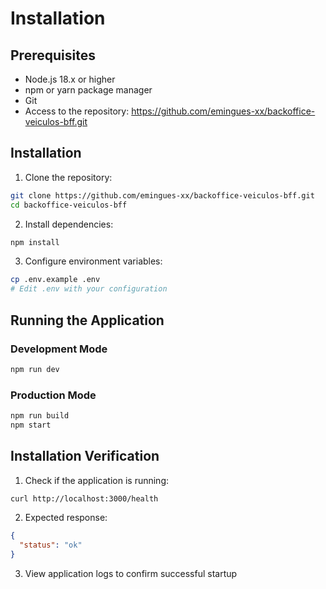 # Installation

## Prerequisites

- Node.js 18.x or higher
- npm or yarn package manager
- Git
- Access to the repository: https://github.com/emingues-xx/backoffice-veiculos-bff.git

## Installation

1. Clone the repository:
```bash
git clone https://github.com/emingues-xx/backoffice-veiculos-bff.git
cd backoffice-veiculos-bff
```

2. Install dependencies:
```bash
npm install
```

3. Configure environment variables:
```bash
cp .env.example .env
# Edit .env with your configuration
```

## Running the Application

### Development Mode
```bash
npm run dev
```

### Production Mode
```bash
npm run build
npm start
```

## Installation Verification

1. Check if the application is running:
```bash
curl http://localhost:3000/health
```

2. Expected response:
```json
{
  "status": "ok"
}
```

3. View application logs to confirm successful startup
